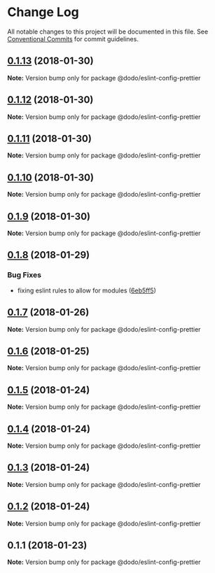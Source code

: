 # Change Log

All notable changes to this project will be documented in this file.
See [Conventional Commits](https://conventionalcommits.org) for commit guidelines.

<a name="0.1.13"></a>
## [0.1.13](https://bitbucket.isobaraustralia.com/scm/~adrian.bonnici/dodo-packages-monorepo/compare/@dodo/eslint-config-prettier@0.1.12...@dodo/eslint-config-prettier@0.1.13) (2018-01-30)




**Note:** Version bump only for package @dodo/eslint-config-prettier

<a name="0.1.12"></a>
## [0.1.12](https://bitbucket.isobaraustralia.com/scm/~adrian.bonnici/dodo-packages-monorepo/compare/@dodo/eslint-config-prettier@0.1.11...@dodo/eslint-config-prettier@0.1.12) (2018-01-30)




**Note:** Version bump only for package @dodo/eslint-config-prettier

<a name="0.1.11"></a>
## [0.1.11](https://bitbucket.isobaraustralia.com/scm/~adrian.bonnici/dodo-packages-monorepo/compare/@dodo/eslint-config-prettier@0.1.10...@dodo/eslint-config-prettier@0.1.11) (2018-01-30)




**Note:** Version bump only for package @dodo/eslint-config-prettier

<a name="0.1.10"></a>
## [0.1.10](https://bitbucket.isobaraustralia.com/scm/~adrian.bonnici/dodo-packages-monorepo/compare/@dodo/eslint-config-prettier@0.1.9...@dodo/eslint-config-prettier@0.1.10) (2018-01-30)




**Note:** Version bump only for package @dodo/eslint-config-prettier

<a name="0.1.9"></a>
## [0.1.9](https://bitbucket.isobaraustralia.com/scm/~adrian.bonnici/dodo-packages-monorepo/compare/@dodo/eslint-config-prettier@0.1.8...@dodo/eslint-config-prettier@0.1.9) (2018-01-30)




**Note:** Version bump only for package @dodo/eslint-config-prettier

<a name="0.1.8"></a>
## [0.1.8](https://bitbucket.isobaraustralia.com/scm/~adrian.bonnici/dodo-packages-monorepo/compare/@dodo/eslint-config-prettier@0.1.7...@dodo/eslint-config-prettier@0.1.8) (2018-01-29)


### Bug Fixes

* fixing eslint rules to allow for modules ([6eb5ff5](https://bitbucket.isobaraustralia.com/scm/~adrian.bonnici/dodo-packages-monorepo/commits/6eb5ff5))




<a name="0.1.7"></a>
## [0.1.7](https://bitbucket.isobaraustralia.com/scm/~adrian.bonnici/dodo-packages-monorepo/compare/@dodo/eslint-config-prettier@0.1.6...@dodo/eslint-config-prettier@0.1.7) (2018-01-26)




**Note:** Version bump only for package @dodo/eslint-config-prettier

<a name="0.1.6"></a>
## [0.1.6](/compare/@dodo/eslint-config-prettier@0.1.5...@dodo/eslint-config-prettier@0.1.6) (2018-01-25)




**Note:** Version bump only for package @dodo/eslint-config-prettier

<a name="0.1.5"></a>
## [0.1.5](/compare/@dodo/eslint-config-prettier@0.1.4...@dodo/eslint-config-prettier@0.1.5) (2018-01-24)




**Note:** Version bump only for package @dodo/eslint-config-prettier

<a name="0.1.4"></a>
## [0.1.4](/compare/@dodo/eslint-config-prettier@0.1.3...@dodo/eslint-config-prettier@0.1.4) (2018-01-24)




**Note:** Version bump only for package @dodo/eslint-config-prettier

<a name="0.1.3"></a>
## [0.1.3](/compare/@dodo/eslint-config-prettier@0.1.2...@dodo/eslint-config-prettier@0.1.3) (2018-01-24)




**Note:** Version bump only for package @dodo/eslint-config-prettier

<a name="0.1.2"></a>
## [0.1.2](/compare/@dodo/eslint-config-prettier@0.1.1...@dodo/eslint-config-prettier@0.1.2) (2018-01-24)




**Note:** Version bump only for package @dodo/eslint-config-prettier

<a name="0.1.1"></a>
## 0.1.1 (2018-01-23)




**Note:** Version bump only for package @dodo/eslint-config-prettier
